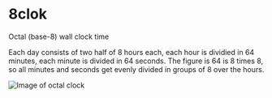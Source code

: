 # 8clok
Octal (base-8) wall clock time

Each day consists of two half of 8 hours each, each hour is dividied in 64 minutes, each minute is divided in 64 seconds. The figure is 64 is 8 times 8, so all minutes and seconds get evenly divided in groups of 8 over the hours.

![Image of octal clock](https://cdn.shopify.com/s/files/1/0358/9733/products/Art_a5a2374d-adb5-476b-b071-5e80dc4d1842_grande.png?v=1487108992)
